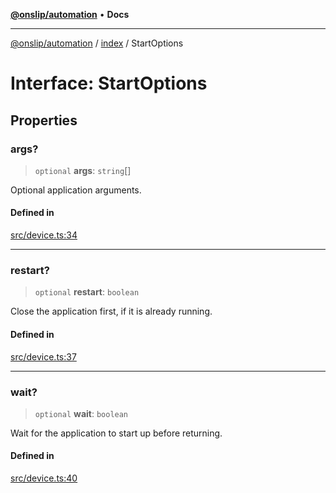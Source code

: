 [**@onslip/automation**](../../README.md) • **Docs**

***

[@onslip/automation](../../README.md) / [index](../README.md) / StartOptions

# Interface: StartOptions

## Properties

### args?

> `optional` **args**: `string`[]

Optional application arguments.

#### Defined in

[src/device.ts:34](https://github.com/Onslip/automation/blob/13befc40996d96bb2935315b372b921212adc8b4/src/device.ts#L34)

***

### restart?

> `optional` **restart**: `boolean`

Close the application first, if it is already running.

#### Defined in

[src/device.ts:37](https://github.com/Onslip/automation/blob/13befc40996d96bb2935315b372b921212adc8b4/src/device.ts#L37)

***

### wait?

> `optional` **wait**: `boolean`

Wait for the application to start up before returning.

#### Defined in

[src/device.ts:40](https://github.com/Onslip/automation/blob/13befc40996d96bb2935315b372b921212adc8b4/src/device.ts#L40)
